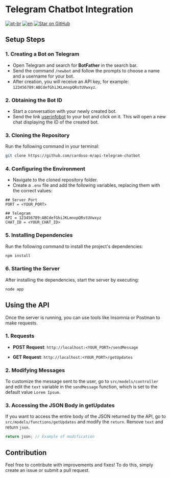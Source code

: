 # Telegram Chatbot Integration
[![pt-br](https://img.shields.io/badge/language-pt--br-green.svg)](https://github.com/cardoso-m/api-telegram-chatbot/blob/main/README.pt-br.md)
[![en](https://img.shields.io/badge/language-en-orange.svg)](https://github.com/cardoso-m/api-telegram-chatbot/blob/main/README.md)
[![Star on GitHub](https://img.shields.io/github/stars/kauemurakami/go-snippets.svg?style=flat&logo=github&colorB=deeppink&label=stars)](https://github.com/cardoso-m/api-telegram-chatbot)

## Setup Steps

### 1. Creating a Bot on Telegram

- Open Telegram and search for **BotFather** in the search bar.
- Send the command `/newbot` and follow the prompts to choose a name and a username for your bot.
- After creation, you will receive an API key, for example: `123456789:ABCdefGhiJKLmnopQRstUVwxyz`.

### 2. Obtaining the Bot ID

- Start a conversation with your newly created bot.
- Send the link [userinfobot](https://t.me/userinfobot) to your bot and click on it. This will open a new chat displaying the ID of the created bot.

### 3. Cloning the Repository

Run the following command in your terminal:

```bash
git clone https://github.com/cardoso-m/api-telegram-chatbot
```

### 4. Configuring the Environment

- Navigate to the cloned repository folder.
- Create a `.env` file and add the following variables, replacing them with the correct values:

```plaintext
## Server Port
PORT = <YOUR_PORT>

## Telegram
API = 123456789:ABCdefGhiJKLmnopQRstUVwxyz
CHAT_ID = <YOUR_CHAT_ID>
```

### 5. Installing Dependencies

Run the following command to install the project's dependencies:

```bash
npm install
```

### 6. Starting the Server

After installing the dependencies, start the server by executing:

```bash
node app
```

## Using the API

Once the server is running, you can use tools like Insomnia or Postman to make requests.

### 1. Requests

- **POST Request**: `http://localhost:<YOUR_PORT>/sendMessage`

- **GET Request**: `http://localhost:<YOUR_PORT>/getUpdates`

### 2. Modifying Messages

To customize the message sent to the user, go to `src/models/controller` and edit the `text` variable in the `sendMessage` function, which is set to the default value `Lorem Ipsum`.

### 3. Accessing the JSON Body in getUpdates

If you want to access the entire body of the JSON returned by the API, go to `src/models/functions/getUpdates` and modify the `return`. Remove `text` and return `json`.

```javascript
return json; // Example of modification
```

## Contribution

Feel free to contribute with improvements and fixes! To do this, simply create an issue or submit a pull request.
